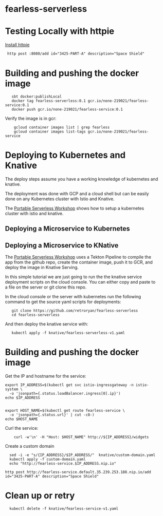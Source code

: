 # fearless-serverless



# Testing Locally with httpie

[Install httpie](https://httpie.org/)

```html
 http post :8080/add id="3425-PART-A" description="Space Shield"
```
 
 # Building and pushing the docker image
 
 ```shell script
    sbt docker:publishLocal 
    docker tag fearless-serverless:0.1 gcr.io/none-219021/fearless-service:0.1
    docker push gcr.io/none-219021/fearless-service:0.1
```

Verify the image is in gcr:

```shell script
    gcloud container images list | grep fearless
    gcloud container images list-tags gcr.io/none-219021/fearless-service
```

 # Deploying to Kubernetes and Knative
 
The deploy steps assume you have a working knowledge of kubernetes and knative.  

The deployment was done with GCP and a cloud shell but can be easily done on any Kubernetes cluster with Istio and Knative.
 
The [Portable Serverless Workshop](https://docs.google.com/document/d/1bWAxf5dXgPYWKkrRussz5h8qfCQU7vSpFIpYEBPZGP8/edit#) shows how to setup a kubernetes cluster with istio and knative.  
 


## Deploying a Microservice to Kubernetes


## Deploying a Microservice to KNative

The [Portable Serverless Workshop](https://docs.google.com/document/d/1bWAxf5dXgPYWKkrRussz5h8qfCQU7vSpFIpYEBPZGP8/edit#) uses a Tekton Pipeline to compile the app from the github repo, create the container image, push it to GCR, and deploy the image in Knative Serving.

In this simple tutorial we are just going to run the the knative service deployment scripts on the cloud console. You can either copy and paste to a file on the server or git clone this repo.
 
In the cloud console or the server with kubernetes run the following command to get the source yaml scripts for deployments:
  
 ```shell script
    git clone https://github.com/retroryan/fearless-serverless
    cd fearless-serverless
```

And then deploy the knative service with:

 ```shell script
    kubectl apply -f knative/fearless-serverless-v1.yaml
```


 # Building and pushing the docker image

Get the IP and hostname for the service:

```shell script
export IP_ADDRESS=$(kubectl get svc istio-ingressgateway -n istio-system \
  -o 'jsonpath={.status.loadBalancer.ingress[0].ip}')
echo $IP_ADDRESS


export HOST_NAME=$(kubectl get route fearless-service \
  -o 'jsonpath={.status.url}' | cut -c8-)
echo $HOST_NAME
```

Curl the service:

```shell script
    curl -w'\n' -H "Host: $HOST_NAME" http://${IP_ADDRESS}/widgets
```

Create a custom domain

```shell script
  sed -i -e "s/{IP_ADDRESS}/$IP_ADDRESS/"  knative/custom-domain.yaml
  kubectl apply -f custom-domain.yaml
  echo "http://fearless-service.$IP_ADDRESS.nip.io"
```

```shell script
http post http://fearless-service.default.35.239.253.188.nip.io/add id="3425-PART-A" description="Space Shield"
```

# Clean up or retry

```shell script
  kubectl delete -f knative/fearless-service-v1.yaml
```


